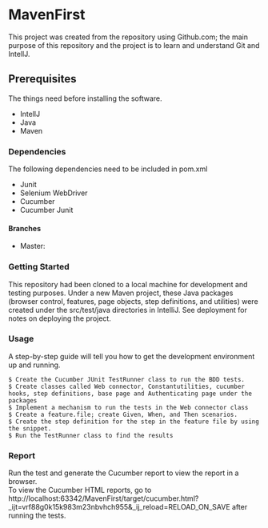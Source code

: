 # MavenFirst

This project was created from the repository using Github.com; the main purpose of this repository and the project is to learn and understand Git and IntellJ.

## Prerequisites 
The things need before installing the software.
* IntellJ
* Java
* Maven

### Dependencies
The following dependencies need to be included in pom.xml 
* Junit
* Selenium WebDriver
* Cucumber
* Cucumber Junit

#### Branches
* Master:

### Getting Started
This repository had been cloned to a local machine for development and testing purposes.  Under a new Maven project, these Java packages (browser control, features, page objects, step definitions, and utilities) were created under the src/test/java directories in IntelliJ.  See deployment for notes on deploying the project.

### Usage

A step-by-step guide will tell you how to get the development environment up and running.

```
$ Create the Cucumber JUnit TestRunner class to run the BDD tests.
$ Create classes called Web connector, Constantutilities, cucumber hooks, step definitions, base page and Authenticating page under the packages
$ Implement a mechanism to run the tests in the Web connector class
$ Create a feature.file; create Given, When, and Then scenarios.
$ Create the step definition for the step in the feature file by using the snippet.
$ Run the TestRunner class to find the results

```
### Report

Run the test and generate the Cucumber report to view the report in a browser.  
To view the Cucumber HTML reports, go to http://localhost:63342/MavenFirst/target/cucumber.html?_ijt=vrf88g0k15k983m23nbvhch955&_ij_reload=RELOAD_ON_SAVE after running the tests.

